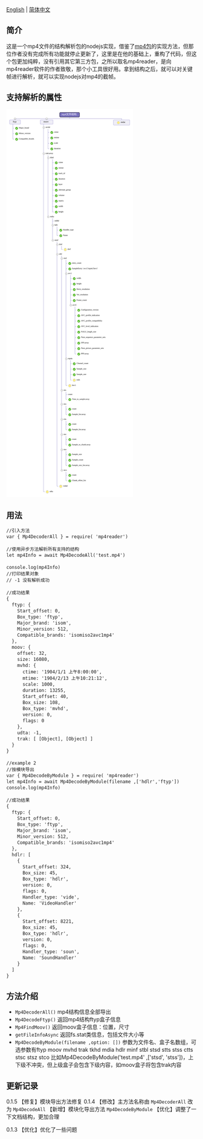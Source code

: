 [English](readme.md) | [简体中文](readme_ch.md) 
## 简介
这是一个mp4文件的结构解析包的nodejs实现，借鉴了[mp4包](https://www.npmjs.com/package/mp4 "mp4")的实现方法，但那位作者没有完成所有功能就停止更新了，这里是在他的基础上，重构了代码，但这个包更加纯粹，没有引用其它第三方包，之所以取名mp4reader，是向mp4reader软件的作者致敬，那个小工具很好用。拿到结构之后，就可以对关键帧进行解析，就可以实现nodejs对mp4的截帧。

## 支持解析的属性
![](./mp4container.svg)

## 用法

```
//引入方法
var { Mp4DecoderAll } = require( 'mp4reader')

//使用异步方法解析所有支持的结构 
let mp4Info = await Mp4DecodeAll('test.mp4')

console.log(mp4Info)
//打印结果对象 
// -1 没有解析成功

//成功结果
{
  ftyp: {
    Start_offset: 0,
    Box_type: 'ftyp',
    Major_brand: 'isom',
    Minor_version: 512,
    Compatible_brands: 'isomiso2avc1mp4'
  },
  moov: {
    offset: 32,
    size: 16080,
    mvhd: {
      ctime: '1904/1/1 上午8:00:00',
      mtime: '1904/2/13 上午10:21:12',
      scale: 1000,
      duration: 13255,
      Start_offset: 40,
      Box_size: 108,
      Box_type: 'mvhd',
      version: 0,
      flags: 0
    },
    udta: -1,
    trak: [ [Object], [Object] ]
  }
}

//example 2
//按模块导出
var { Mp4DecodeByModule } = require( 'mp4reader')
let mp4Info = await Mp4DecodeByModule(filename ,['hdlr','ftyp']) 
console.log(mp4Info)

//成功结果
{
  ftyp: {
    Start_offset: 0,
    Box_type: 'ftyp',
    Major_brand: 'isom',
    Minor_version: 512,
    Compatible_brands: 'isomiso2avc1mp4'
  },
  hdlr: [
    {
      Start_offset: 324,
      Box_size: 45,
      Box_type: 'hdlr',
      version: 0,
      flags: 0,
      Handler_type: 'vide',
      Name: 'VideoHandler'
    },
    {
      Start_offset: 8221,
      Box_size: 45,
      Box_type: 'hdlr',
      version: 0,
      flags: 0,
      Handler_type: 'soun',
      Name: 'SoundHandler'
    }
  ]
}
```

## 方法介绍
- `Mp4DecoderAll()`  mp4结构信息全部导出
- `Mp4DecodeFtyp()`  返回mp4结构ftyp盒子信息
- `Mp4FindMoov()`  返回moov盒子信息：位置，尺寸
- `getFileInfoAsync` 返回fs.stat类信息，包括文件大小等
- `Mp4DecodeByModule(filename ,option: [])` 参数为文件名、盒子名数组，可选参数有ftyp moov  mvhd trak tkhd   mdia hdlr  minf  stbl stsd stts  stss ctts  stsc stsz stco
比如Mp4DecodeByModule('test.mp4' ,['stsd', 'stss'])，上下级不冲突，但上级盒子会包含下级内容，如moov盒子将包含trak内容

## 更新记录
0.1.5
【修复】模块导出方法修复
0.1.4 
【修改】主方法名称由 `Mp4DecoderAll` 改为 `Mp4DecodeAll`
【新增】模块化导出方法  `Mp4DecodeByModule`
【优化】调整了一下文档结构，更加合理

0.1.3
【优化】优化了一些问题


